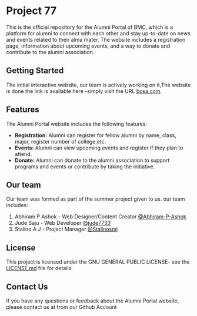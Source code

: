# Project 77

This is the official repository for the Alumni Portal of BMC, which is a platform for alumni to connect with each other and stay up-to-date on news and events related to their alma mater. The website includes a registration page, information about upcoming events, and a way to donate and contribute to the alumni association.

## Getting Started

The initial interactive website, our team is actively working on it,The website is done the link is available here -simply visit the URL [bosa.com](https://stalinosmj.github.io/Project-77/). 

## Features

The Alumni Portal website includes the following features:

- **Registration:** Alumni can register for fellow alumni by name, class, major, register number of college,etc.
- **Events:** Alumni can view upcoming events and register if they plan to attend.
- **Donate:** Alumni can donate to the alumni association to support programs and events or contribute by taking the initiative.

## Our team

Our team was formed as part of the summer project given to us.
our team includes:

1. Abhiram P Ashok - Web Designer/Content Creator [@Abhiram-P-Ashok](https://github.com/Abhiram-P-Ashok)
2. Jude Saju - Web Developer [@jude7733](https://github.com/jude7733)
3. Stalino A J - Project Manager [@Stalinosmj](https://github.com/Stalinosmj)

## License

This project is licensed under the GNU GENERAL PUBLIC LICENSE- see the [LICENSE.md](https://github.com/Stalinosmj/Project-77/blob/main/LICENSE.md) file for details.

## Contact Us

If you have any questions or feedback about the Alumni Portal website, please contact us at from our Github Account
